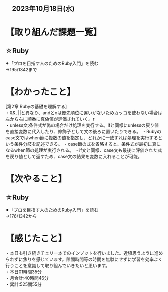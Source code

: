 ## 　2023年10月18日(水)
# 【取り組んだ課題一覧】
## ☆Ruby
⚫︎「プロを目指す人のためのRuby入門」を読む<br>
→195/1342まで<br>
# 【わかったこと】
[第2章 Rubyの基礎を理解する]<br>
・&&, ||と異なり、andとoは優先順位に違いがないためカッコを使わない場合は左から右に順番に真偽値が評価されていく。r<br>
・unless文:条件式が偽の場合だけ処理を実行する。ifと同様にunlessの戻り値を直接変数に代入したり、修飾子として文の後ろに置いたりできる。
・Rubyのcase文ではwhen節に複数の値を指定し、どれかに一致すれば処理を実行するという条件分岐を記述できる。
・case節の式を省略すると、条件式が最初に真になるwhen節の処理が実行される。
・if文と同様、case文も最後に評価された式を戻り値として返すため、case文の結果を変数に入れることが可能。

# 【次やること】
## ☆Ruby
⚫︎「プロを目指す人のためのRuby入門」を読む<br>
→176/1342から<br>
# 【感じたこと】
・本日も引き続きチェリー本でのインプットを行いました。近頃思うように進められずに焦りを感じています。隙間時間等の時間を無駄にせずに学習を効率よく行うことを意識して取り組んでいきたいと思います。<br>
・本日01時間35分<br>
・月合計:40時間46分<br>
・累計:525間55分<br>
